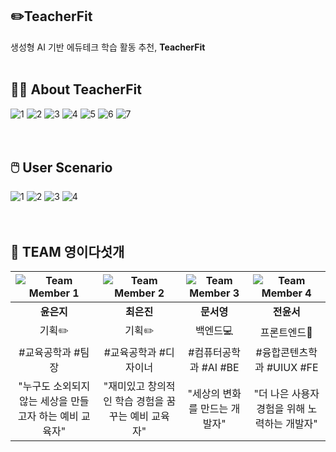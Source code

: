 ## ✏️TeacherFit
생성형 AI 기반 에듀테크 학습 활동 추천, <strong>TeacherFit</strong>
<br>
<br>
## 🧑‍🏫 About TeacherFit
![1](https://github.com/user-attachments/assets/e9e63f3b-e540-4843-8793-dc8a88c1e19c)
![2](https://github.com/user-attachments/assets/b1a7b603-cb8d-4610-966d-5c5a9c7ece57)
![3](https://github.com/user-attachments/assets/a2328be8-98a0-41ef-94b6-7496d4397540)
![4](https://github.com/user-attachments/assets/46085ad0-536f-49d4-be68-56825c41ed98)
![5](https://github.com/user-attachments/assets/f239a083-5b5f-41ee-8a7a-ce86792e30f0)
![6](https://github.com/user-attachments/assets/fe63fcfb-ce45-40fa-ad4a-5db5128c56a9)
![7](https://github.com/user-attachments/assets/a20089c7-b1ef-4e66-a106-fdc544d4434a)
<br>
<br>
<br>
## 🖱️ User Scenario
![1](https://github.com/user-attachments/assets/709b8e5f-669b-4ecc-bf0e-32a14b4416c6)
![2](https://github.com/user-attachments/assets/8a25c573-1eca-4a24-997a-46b06139925f)
![3](https://github.com/user-attachments/assets/f5432f65-ae2d-4f1c-8c7d-d3f18c3a9eeb)
![4](https://github.com/user-attachments/assets/d769b036-74fa-487a-830a-54ee9223c206)
<br>
<br>
<br>
## 🤍 TEAM 영이다섯개
| ![Team Member 1](https://via.placeholder.com/100) | ![Team Member 2](https://via.placeholder.com/100) | ![Team Member 3](https://via.placeholder.com/100) | ![Team Member 4](https://via.placeholder.com/100) |
| :----------------------------------: | :----------------------------------: | :----------------------------------: | :----------------------------------: |
| **윤은지**                   | **최은진**                   | **문서영**                   | **전윤서**                   |
| 기획✏️                             | 기획✏️                             | 백엔드💻                              | 프론트엔드🎨                              |
| #교육공학과 #팀장                            | #교육공학과 #디자이너                            | #컴퓨터공학과 #AI #BE                           | #융합콘텐츠학과 #UIUX #FE                           |
| "누구도 소외되지 않는 세상을 만들고자 하는 예비 교육자"                     | "재미있고 창의적인 학습 경험을 꿈꾸는 예비 교육자"                     | "세상의 변화를 만드는 개발자"                     | "더 나은 사용자경험을 위해 노력하는 개발자"                     |



